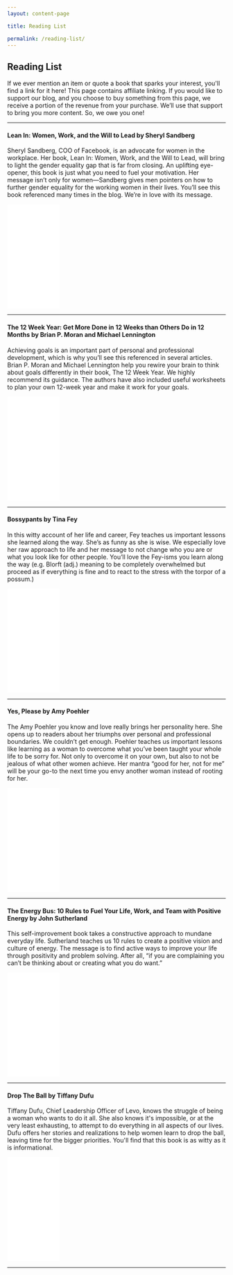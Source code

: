 ```yaml
---
layout: content-page

title: Reading List

permalink: /reading-list/
---
```


## Reading List

<p>If we ever mention an item or quote a book that sparks your interest, you'll find a link for it here! This page contains affiliate linking. If you would like to support our blog, and you choose to buy something from this page, we receive a portion of the revenue from your purchase. We’ll use that support to bring you more content. So, we owe you one!</p>

<hr class="secondary">

<section id="lean-in"> <!-- Lean-in -->
	<div class="row">
		<div class="col-sm-9">
			<h4>Lean In: Women, Work, and the Will to Lead by Sheryl Sandberg</h4>
			<p>Sheryl Sandberg, COO of Facebook, is an advocate for women in the workplace. Her book, Lean In: Women, Work, and the Will to Lead, will bring to light the gender equality gap that is far from closing. An uplifting eye-opener, this book is just what you need to fuel your motivation. Her message isn’t only for women—Sandberg gives men pointers on how to further gender equality for the working women in their lives. You’ll see this book referenced many times in the blog. We’re in love with its message.</p>
		</div>
		<div class="col-sm-3">
			<div class="">
				<iframe style="width:120px;height:240px;" marginwidth="0" marginheight="0" scrolling="no" frameborder="0" src="//ws-na.amazon-adsystem.com/widgets/q?ServiceVersion=20070822&OneJS=1&Operation=GetAdHtml&MarketPlace=US&source=ac&ref=tf_til&ad_type=product_link&tracking_id=pareandflouri-20&marketplace=amazon&region=US&placement=0385349947&asins=0385349947&linkId=3823bb4a189fc675263e243354d81dbd&show_border=true&link_opens_in_new_window=false&price_color=2e3842&title_color=981a00&bg_color=fdfdfd"></iframe>
			</div>
		</div>
	</div>
</section>

<hr class="secondary">

<section id="12-week-year"> <!-- 12 week year -->
	<div class="row">
		<div class="col-sm-9">
			<h4>The 12 Week Year: Get More Done in 12 Weeks than Others Do in 12 Months by Brian P. Moran and Michael Lennington</h4>
			<p>Achieving goals is an important part of personal and professional development, which is why you’ll see this referenced in several articles. Brian P. Moran and Michael Lennington help you rewire your brain to think about goals differently in their book, The 12 Week Year. We highly recommend its guidance. The authors have also included useful worksheets to plan your own 12-week year and make it work for your goals.</p>
		</div>
		<div class="col-sm-3">
			<div class="">
				<iframe style="width:120px;height:240px;" marginwidth="0" marginheight="0" scrolling="no" frameborder="0" src="//ws-na.amazon-adsystem.com/widgets/q?ServiceVersion=20070822&OneJS=1&Operation=GetAdHtml&MarketPlace=US&source=ac&ref=qf_sp_asin_til&ad_type=product_link&tracking_id=pareandflouri-20&marketplace=amazon&region=US&placement=1118509234&asins=1118509234&linkId=b3f2d7eddacc4f02503fe8d7df340c85&show_border=true&link_opens_in_new_window=false&price_color=2e3842&title_color=981a00&bg_color=fdfdfd"></iframe>
			</div>
		</div>
	</div>
</section>

<hr class="secondary">

<section id="Bossypants"> <!-- Bossypants -->
	<div class="row">
		<div class="col-sm-9">
			<h4>Bossypants by Tina Fey</h4>
			<p>In this witty account of her life and career, Fey teaches us important lessons she learned along the way. She’s as funny as she is wise.  We especially love her raw approach to life and her message to not change who you are or what you look like for other people. You’ll love the Fey-isms you learn along the way (e.g. Blorft (adj.) meaning to be completely overwhelmed but proceed as if everything is fine and to react to the stress with the torpor of a possum.)</p>
		</div>
		<div class="col-sm-3">
			<div class="">
				<iframe style="width:120px;height:240px;" marginwidth="0" marginheight="0" scrolling="no" frameborder="0" src="//ws-na.amazon-adsystem.com/widgets/q?ServiceVersion=20070822&OneJS=1&Operation=GetAdHtml&MarketPlace=US&source=ac&ref=qf_sp_asin_til&ad_type=product_link&tracking_id=pareandflouri-20&marketplace=amazon&region=US&placement=0316056898&asins=0316056898&linkId=6a862ef6a53732d524494f5c058d68a1&show_border=true&link_opens_in_new_window=false&price_color=2e3842&title_color=981a00&bg_color=fdfdfd"></iframe>
			</div>
		</div>
	</div>
</section>

<hr class="secondary">

<section id="yes-please"> <!-- yes-please -->
	<div class="row">
		<div class="col-sm-9">
			<h4>Yes, Please by Amy Poehler</h4>
			<p>The Amy Poehler you know and love really brings her personality here. She opens up to readers about her triumphs over personal and professional boundaries. We couldn’t get enough. Poehler teaches us important lessons like learning as a woman to overcome what you’ve been taught your whole life to be sorry for. Not only to overcome it on your own, but also to not be jealous of what other women achieve. Her mantra “good for her, not for me” will be your go-to the next time you envy another woman instead of rooting for her.</p>
		</div>
		<div class="col-sm-3">
			<div class="">
				<iframe style="width:120px;height:240px;" marginwidth="0" marginheight="0" scrolling="no" frameborder="0" src="//ws-na.amazon-adsystem.com/widgets/q?ServiceVersion=20070822&OneJS=1&Operation=GetAdHtml&MarketPlace=US&source=ac&ref=tf_til&ad_type=product_link&tracking_id=pareandflouri-20&marketplace=amazon&region=US&placement=006226835X&asins=006226835X&linkId=9be9581bb43fd86ea5c5d828ad5e11aa&show_border=true&link_opens_in_new_window=false&price_color=2e3842&title_color=981a00&bg_color=fdfdfd"></iframe>
			</div>
		</div>
	</div>
</section>

<hr class="secondary">

<section id="the-energy-bus"> <!-- the energy bus -->
	<div class="row">
		<div class="col-sm-9">
			<h4>The Energy Bus: 10 Rules to Fuel Your Life, Work, and Team with Positive Energy by John Sutherland</h4>
			<p>This self-improvement book takes a constructive approach to mundane everyday life. Sutherland teaches us 10 rules to create a positive vision and culture of energy. The message is to find active ways to improve your life through positivity and problem solving. After all, “if you are complaining you can’t be thinking about or creating what you do want.”</p>
		</div>
		<div class="col-sm-3">
			<div class="">
				<iframe style="width:120px;height:240px;" marginwidth="0" marginheight="0" scrolling="no" frameborder="0" src="//ws-na.amazon-adsystem.com/widgets/q?ServiceVersion=20070822&OneJS=1&Operation=GetAdHtml&MarketPlace=US&source=ac&ref=qf_sp_asin_til&ad_type=product_link&tracking_id=pareandflouri-20&marketplace=amazon&region=US&placement=0470100281&asins=0470100281&linkId=8877aa942e8203b5dcd39cb83696736a&show_border=true&link_opens_in_new_window=false&price_color=2e3842&title_color=981a00&bg_color=fdfdfd"></iframe>
			</div>
		</div>
	</div>
</section>

<hr class="secondary">

<section id="drop-the-ball"> <!-- Drop The Ball by Tiffany Dufu -->
	<div class="row">
		<div class="col-sm-9">
			<h4>Drop The Ball by Tiffany Dufu</h4>
			<p>Tiffany Dufu, Chief Leadership Officer of Levo, knows the struggle of being a woman who wants to do it all. She also knows it's impossible, or at the very least exhausting, to attempt to do everything in all aspects of our lives. Dufu offers her stories and realizations to help women learn to drop the ball, leaving time for the bigger priorities. You'll find that this book is as witty as it is informational.</p>
		</div>
		<div class="col-sm-3">
			<div class="">
				<iframe style="width:120px;height:240px;" marginwidth="0" marginheight="0" scrolling="no" frameborder="0" src="//ws-na.amazon-adsystem.com/widgets/q?ServiceVersion=20070822&OneJS=1&Operation=GetAdHtml&MarketPlace=US&source=ac&ref=qf_sp_asin_til&ad_type=product_link&tracking_id=pareandflouri-20&marketplace=amazon&region=US&placement=1250071739&asins=1250071739&linkId=94b34d9c6f73a329c489fde2ff686528&show_border=true&link_opens_in_new_window=false&price_color=2e3842&title_color=981a00&bg_color=fdfdfd"></iframe>
			</div>
		</div>
	</div>
</section>

<hr class="secondary">